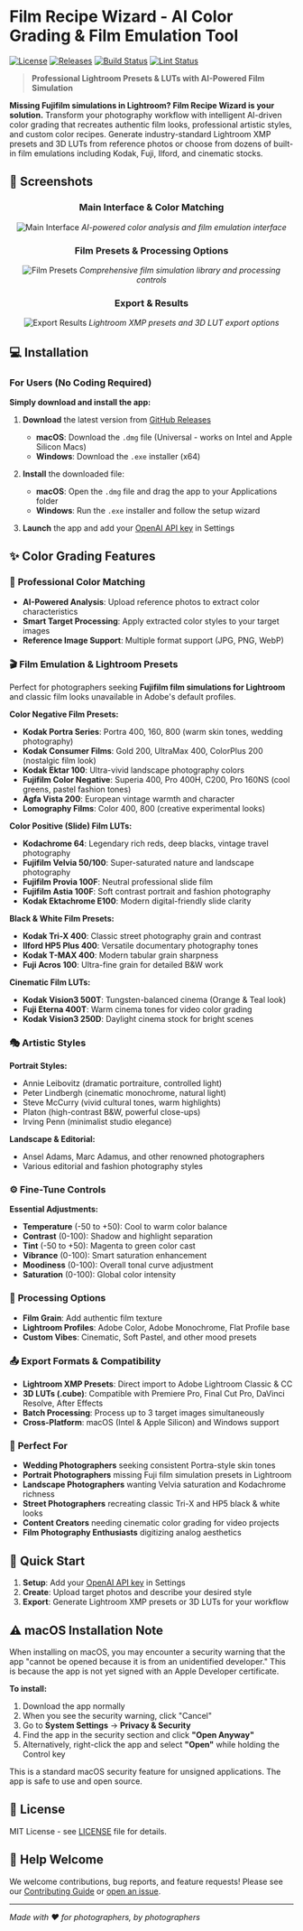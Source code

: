 # Film Recipe Wizard - AI Color Grading & Film Emulation Tool

[![License](https://img.shields.io/github/license/tesenwein/filmRecipeWizard)](LICENSE)
[![Releases](https://img.shields.io/github/v/release/tesenwein/filmRecipeWizard?include_prereleases&label=releases)](https://github.com/tesenwein/filmRecipeWizard/releases)
[![Build Status](https://github.com/tesenwein/filmRecipeWizard/workflows/Build/badge.svg)](https://github.com/tesenwein/filmRecipeWizard/actions)
[![Lint Status](https://github.com/tesenwein/filmRecipeWizard/workflows/Lint/badge.svg)](https://github.com/tesenwein/filmRecipeWizard/actions)

> **Professional Lightroom Presets & LUTs with AI-Powered Film Simulation**

**Missing Fujifilm simulations in Lightroom? Film Recipe Wizard is your solution.** Transform your photography workflow with intelligent AI-driven color grading that recreates authentic film looks, professional artistic styles, and custom color recipes. Generate industry-standard Lightroom XMP presets and 3D LUTs from reference photos or choose from dozens of built-in film emulations including Kodak, Fuji, Ilford, and cinematic stocks.

## 📸 Screenshots

<div align="center">

### Main Interface & Color Matching
![Main Interface](assets/screenshots/screen1.png)
*AI-powered color analysis and film emulation interface*

### Film Presets & Processing Options  
![Film Presets](assets/screenshots/screen2.png)
*Comprehensive film simulation library and processing controls*

### Export & Results
![Export Results](assets/screenshots/screen3.png)
*Lightroom XMP presets and 3D LUT export options*

</div>

## 💻 Installation

### For Users (No Coding Required)

**Simply download and install the app:**

1. **Download** the latest version from [GitHub Releases](https://github.com/tesenwein/filmRecipeWizard/releases/latest)

   - **macOS**: Download the `.dmg` file (Universal - works on Intel and Apple Silicon Macs)
   - **Windows**: Download the `.exe` installer (x64)

2. **Install** the downloaded file:

   - **macOS**: Open the `.dmg` file and drag the app to your Applications folder
   - **Windows**: Run the `.exe` installer and follow the setup wizard

3. **Launch** the app and add your [OpenAI API key](https://platform.openai.com/login) in Settings

## ✨ Color Grading Features

### 🎨 **Professional Color Matching**
- **AI-Powered Analysis**: Upload reference photos to extract color characteristics
- **Smart Target Processing**: Apply extracted color styles to your target images
- **Reference Image Support**: Multiple format support (JPG, PNG, WebP)

### 🎬 **Film Emulation & Lightroom Presets**
Perfect for photographers seeking **Fujifilm film simulations for Lightroom** and classic film looks unavailable in Adobe's default profiles.

**Color Negative Film Presets:**
- **Kodak Portra Series**: Portra 400, 160, 800 (warm skin tones, wedding photography)
- **Kodak Consumer Films**: Gold 200, UltraMax 400, ColorPlus 200 (nostalgic film look)
- **Kodak Ektar 100**: Ultra-vivid landscape photography colors
- **Fujifilm Color Negative**: Superia 400, Pro 400H, C200, Pro 160NS (cool greens, pastel fashion tones)
- **Agfa Vista 200**: European vintage warmth and character
- **Lomography Films**: Color 400, 800 (creative experimental looks)

**Color Positive (Slide) Film LUTs:**
- **Kodachrome 64**: Legendary rich reds, deep blacks, vintage travel photography
- **Fujifilm Velvia 50/100**: Super-saturated nature and landscape photography
- **Fujifilm Provia 100F**: Neutral professional slide film
- **Fujifilm Astia 100F**: Soft contrast portrait and fashion photography  
- **Kodak Ektachrome E100**: Modern digital-friendly slide clarity

**Black & White Film Presets:**
- **Kodak Tri-X 400**: Classic street photography grain and contrast
- **Ilford HP5 Plus 400**: Versatile documentary photography tones
- **Kodak T-MAX 400**: Modern tabular grain sharpness
- **Fuji Acros 100**: Ultra-fine grain for detailed B&W work

**Cinematic Film LUTs:**
- **Kodak Vision3 500T**: Tungsten-balanced cinema (Orange & Teal look)
- **Fuji Eterna 400T**: Warm cinema tones for video color grading
- **Kodak Vision3 250D**: Daylight cinema stock for bright scenes

### 🎭 **Artistic Styles**
**Portrait Styles:**
- Annie Leibovitz (dramatic portraiture, controlled light)
- Peter Lindbergh (cinematic monochrome, natural light)
- Steve McCurry (vivid cultural tones, warm highlights)
- Platon (high-contrast B&W, powerful close-ups)
- Irving Penn (minimalist studio elegance)

**Landscape & Editorial:**
- Ansel Adams, Marc Adamus, and other renowned photographers
- Various editorial and fashion photography styles

### ⚙️ **Fine-Tune Controls**
**Essential Adjustments:**
- **Temperature** (-50 to +50): Cool to warm color balance
- **Contrast** (0-100): Shadow and highlight separation
- **Tint** (-50 to +50): Magenta to green color cast
- **Vibrance** (0-100): Smart saturation enhancement
- **Moodiness** (0-100): Overall tonal curve adjustment
- **Saturation** (0-100): Global color intensity

### 🔧 **Processing Options**
- **Film Grain**: Add authentic film texture
- **Lightroom Profiles**: Adobe Color, Adobe Monochrome, Flat Profile base
- **Custom Vibes**: Cinematic, Soft Pastel, and other mood presets

### 📤 **Export Formats & Compatibility**
- **Lightroom XMP Presets**: Direct import to Adobe Lightroom Classic & CC
- **3D LUTs (.cube)**: Compatible with Premiere Pro, Final Cut Pro, DaVinci Resolve, After Effects
- **Batch Processing**: Process up to 3 target images simultaneously
- **Cross-Platform**: macOS (Intel & Apple Silicon) and Windows support

### 🎯 **Perfect For**
- **Wedding Photographers** seeking consistent Portra-style skin tones
- **Portrait Photographers** missing Fuji film simulation presets in Lightroom  
- **Landscape Photographers** wanting Velvia saturation and Kodachrome richness
- **Street Photographers** recreating classic Tri-X and HP5 black & white looks
- **Content Creators** needing cinematic color grading for video projects
- **Film Photography Enthusiasts** digitizing analog aesthetics

## 🚀 Quick Start

1. **Setup**: Add your [OpenAI API key](https://platform.openai.com/api-keys) in Settings
2. **Create**: Upload target photos and describe your desired style
3. **Export**: Generate Lightroom XMP presets or 3D LUTs for your workflow

## ⚠️ macOS Installation Note

When installing on macOS, you may encounter a security warning that the app "cannot be opened because it is from an unidentified developer." This is because the app is not yet signed with an Apple Developer certificate.

**To install:**

1. Download the app normally
2. When you see the security warning, click "Cancel"
3. Go to **System Settings** → **Privacy & Security**
4. Find the app in the security section and click **"Open Anyway"**
5. Alternatively, right-click the app and select **"Open"** while holding the Control key

This is a standard macOS security feature for unsigned applications. The app is safe to use and open source.

## 📄 License

MIT License - see [LICENSE](LICENSE) file for details.

## 🤝 Help Welcome

We welcome contributions, bug reports, and feature requests! Please see our [Contributing Guide](CONTRIBUTING.md) or [open an issue](https://github.com/tesenwein/filmRecipeWizard/issues).

---

_Made with ❤️ for photographers, by photographers_

